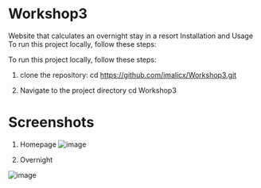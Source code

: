 # Workshop3
Website that calculates an overnight stay in a resort
Installation and Usage To run this project locally, follow these steps:

To run this project locally, follow these steps:

1. clone the repository:
cd https://github.com/imalicx/Workshop3.git

2. Navigate to the project directory
cd Workshop3
# Screenshots
1. Homepage
![image](https://github.com/imalicx/Workshop3/assets/130395112/3041ea62-a4a7-43f6-bbc1-59cfe499be3c)




2. Overnight

![image](https://github.com/imalicx/Workshop3/assets/130395112/2b078919-7565-4f8c-98c0-497b78c79354)

